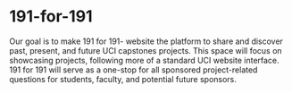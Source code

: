 # 191-for-191

Our goal is to make 191 for 191- website the platform to share and discover past, present, and future UCI capstones projects. This space will focus on showcasing projects, following more of a standard UCI website interface. 191 for 191 will serve as a one-stop for all sponsored project-related questions for students, faculty, and potential future sponsors. 
